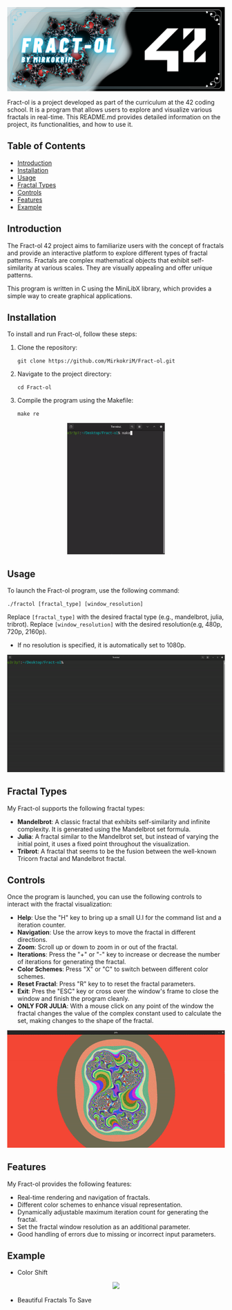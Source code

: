 <img src="https://github.com/MirkokriM/42_Common_Core/blob/main/README.FILE/MirkokriM_github42_Fractol.png">

Fract-ol is a project developed as part of the curriculum at the 42 coding school. It is a program that allows users to explore and visualize various fractals in real-time. This README.md provides detailed information on the project, its functionalities, and how to use it.

## Table of Contents
- [Introduction](#introduction)
- [Installation](#installation)
- [Usage](#usage)
- [Fractal Types](#fractal-types)
- [Controls](#controls)
- [Features](#features)
- [Example](#example)

## Introduction

The Fract-ol 42 project aims to familiarize users with the concept of fractals and provide an interactive platform to explore different types of fractal patterns. Fractals are complex mathematical objects that exhibit self-similarity at various scales. They are visually appealing and offer unique patterns.

This program is written in C using the MiniLibX library, which provides a simple way to create graphical applications.

## Installation

To install and run Fract-ol, follow these steps:

1. Clone the repository:
   ```
   git clone https://github.com/MirkokriM/Fract-ol.git
   ```

2. Navigate to the project directory:
   ```
   cd Fract-ol
   ```

3. Compile the program using the Makefile:
   ```
   make re
   ```
<p align="center">
   <img width="45%" src="https://github.com/MirkokriM/Fract-ol/blob/main/README.FILE/Fractol-make%20re.gif">
</p>

## Usage

To launch the Fract-ol program, use the following command:
```
./fractol [fractal_type] [window_resolution]
```
Replace `[fractal_type]` with the desired fractal type (e.g., mandelbrot, julia, tribrot). 
Replace `[window_resolution]` with the desired resolution(e.g, 480p, 720p, 2160p).
- If no resolution is specified, it is automatically set to 1080p.
<p align="center">
   <img src="https://github.com/MirkokriM/Fract-ol/blob/main/README.FILE/Fractol_RESANDFUNC.gif">
</p>

## Fractal Types

My Fract-ol supports the following fractal types:
- **Mandelbrot**: A classic fractal that exhibits self-similarity and infinite complexity. It is generated using the Mandelbrot set formula.
- **Julia**: A fractal similar to the Mandelbrot set, but instead of varying the initial point, it uses a fixed point throughout the visualization.
- **Tribrot**: A fractal that seems to be the fusion between the well-known Tricorn fractal and Mandelbrot fractal.

## Controls

Once the program is launched, you can use the following controls to interact with the fractal visualization:

- **Help**: Use the "H" key to bring up a small U.I for the command list and a iteration counter.
- **Navigation**: Use the arrow keys to move the fractal in different directions.
- **Zoom**: Scroll up or down to zoom in or out of the fractal.
- **Iterations**: Press the "+" or "-" key to increase or decrease the number of iterations for generating the fractal.
- **Color Schemes**: Press "X" or "C" to switch between different color schemes.
- **Reset Fractal**: Press "R" key to to reset the fractal parameters.
- **Exit**: Pres the "ESC" key or cross over the window's frame to close the window and finish the program cleanly.
- **ONLY FOR JULIA**: With a mouse click on any point of the window the fractal changes the value of the complex constant used to calculate the set, making changes to the shape of the fractal.
<p align="center">
   <img src="https://github.com/MirkokriM/Fract-ol/blob/main/README.FILE/Fractol_the.kawaii.julia.gif">
</p>

## Features

My Fract-ol provides the following features:

- Real-time rendering and navigation of fractals.
- Different color schemes to enhance visual representation.
- Dynamically adjustable maximum iteration count for generating the fractal.
- Set the fractal window resolution as an additional parameter.
- Good handling of errors due to missing or incorrect input parameters.

## Example

- Color Shift
<p align="center">
   <img src="https://github.com/MirkokriM/Fract-ol/blob/main/README.FILE/Fractol_color.shift.gif">
</p>

- Beautiful Fractals To Save

